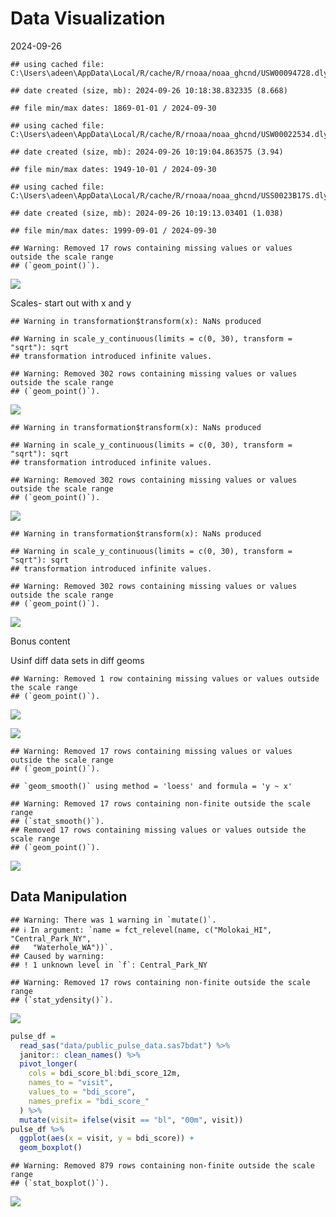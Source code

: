 Data Visualization
================
2024-09-26

    ## using cached file: C:\Users\adeen\AppData\Local/R/cache/R/rnoaa/noaa_ghcnd/USW00094728.dly

    ## date created (size, mb): 2024-09-26 10:18:38.832335 (8.668)

    ## file min/max dates: 1869-01-01 / 2024-09-30

    ## using cached file: C:\Users\adeen\AppData\Local/R/cache/R/rnoaa/noaa_ghcnd/USW00022534.dly

    ## date created (size, mb): 2024-09-26 10:19:04.863575 (3.94)

    ## file min/max dates: 1949-10-01 / 2024-09-30

    ## using cached file: C:\Users\adeen\AppData\Local/R/cache/R/rnoaa/noaa_ghcnd/USS0023B17S.dly

    ## date created (size, mb): 2024-09-26 10:19:13.03401 (1.038)

    ## file min/max dates: 1999-09-01 / 2024-09-30

    ## Warning: Removed 17 rows containing missing values or values outside the scale range
    ## (`geom_point()`).

![](Data_Visualization_Day2_files/figure-gfm/unnamed-chunk-2-1.png)<!-- -->

Scales- start out with x and y

    ## Warning in transformation$transform(x): NaNs produced

    ## Warning in scale_y_continuous(limits = c(0, 30), transform = "sqrt"): sqrt
    ## transformation introduced infinite values.

    ## Warning: Removed 302 rows containing missing values or values outside the scale range
    ## (`geom_point()`).

![](Data_Visualization_Day2_files/figure-gfm/unnamed-chunk-4-1.png)<!-- -->

    ## Warning in transformation$transform(x): NaNs produced

    ## Warning in scale_y_continuous(limits = c(0, 30), transform = "sqrt"): sqrt
    ## transformation introduced infinite values.

    ## Warning: Removed 302 rows containing missing values or values outside the scale range
    ## (`geom_point()`).

![](Data_Visualization_Day2_files/figure-gfm/unnamed-chunk-5-1.png)<!-- -->

    ## Warning in transformation$transform(x): NaNs produced

    ## Warning in scale_y_continuous(limits = c(0, 30), transform = "sqrt"): sqrt
    ## transformation introduced infinite values.

    ## Warning: Removed 302 rows containing missing values or values outside the scale range
    ## (`geom_point()`).

![](Data_Visualization_Day2_files/figure-gfm/unnamed-chunk-6-1.png)<!-- -->

Bonus content

Usinf diff data sets in diff geoms

    ## Warning: Removed 1 row containing missing values or values outside the scale range
    ## (`geom_point()`).

![](Data_Visualization_Day2_files/figure-gfm/unnamed-chunk-7-1.png)<!-- -->

![](Data_Visualization_Day2_files/figure-gfm/unnamed-chunk-8-1.png)<!-- -->

    ## Warning: Removed 17 rows containing missing values or values outside the scale range
    ## (`geom_point()`).

    ## `geom_smooth()` using method = 'loess' and formula = 'y ~ x'

    ## Warning: Removed 17 rows containing non-finite outside the scale range
    ## (`stat_smooth()`).
    ## Removed 17 rows containing missing values or values outside the scale range
    ## (`geom_point()`).

![](Data_Visualization_Day2_files/figure-gfm/unnamed-chunk-9-1.png)<!-- -->

## Data Manipulation

    ## Warning: There was 1 warning in `mutate()`.
    ## ℹ In argument: `name = fct_relevel(name, c("Molokai_HI", "Central_Park_NY",
    ##   "Waterhole_WA"))`.
    ## Caused by warning:
    ## ! 1 unknown level in `f`: Central_Park_NY

    ## Warning: Removed 17 rows containing non-finite outside the scale range
    ## (`stat_ydensity()`).

![](Data_Visualization_Day2_files/figure-gfm/unnamed-chunk-10-1.png)<!-- -->

``` r
pulse_df =
  read_sas("data/public_pulse_data.sas7bdat") %>% 
  janitor:: clean_names() %>% 
  pivot_longer(
    cols = bdi_score_bl:bdi_score_12m,
    names_to = "visit",
    values_to = "bdi_score",
    names_prefix = "bdi_score_"
  ) %>% 
  mutate(visit= ifelse(visit == "bl", "00m", visit))
pulse_df %>% 
  ggplot(aes(x = visit, y = bdi_score)) +
  geom_boxplot()
```

    ## Warning: Removed 879 rows containing non-finite outside the scale range
    ## (`stat_boxplot()`).

![](Data_Visualization_Day2_files/figure-gfm/unnamed-chunk-11-1.png)<!-- -->
